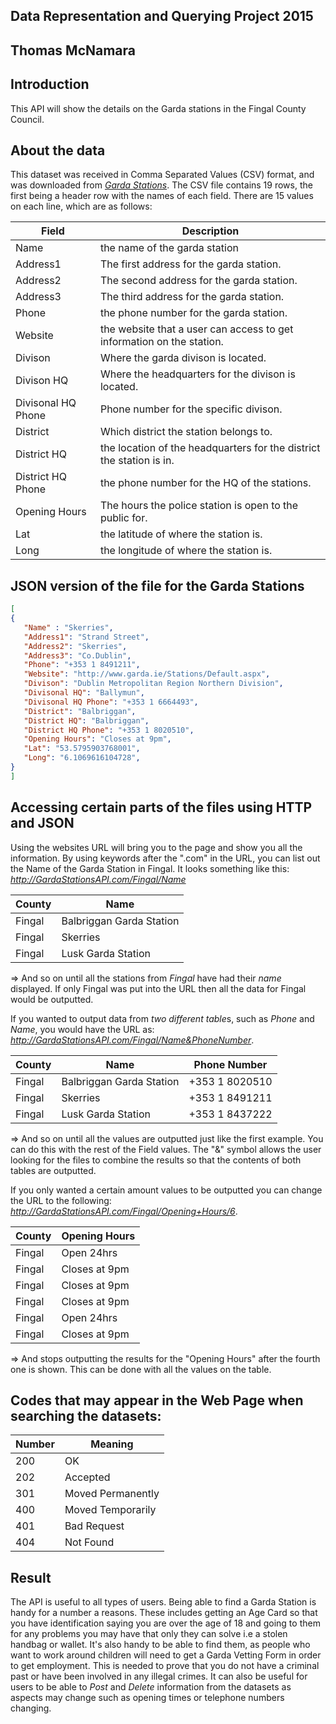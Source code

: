 ## Data Representation and Querying Project 2015 
## Thomas McNamara

## Introduction 

This API will show the details on the Garda stations in the Fingal County Council. 

## About the data
This dataset was received in Comma Separated Values (CSV) format, and was downloaded from [*Garda Stations*](https://data.gov.ie/dataset/garda-stations).
The CSV file contains 19 rows, the first being a header row with the names of each field.
There are 15 values on each line, which are as follows: 

Field | Description
------------ | -------------
Name | the name of the garda station
Address1 | The first address for the garda station.
Address2 |The second address for the garda station.
Address3 |  The third address for the garda station.
Phone | the phone number for the garda station.
Website | the website that a user can access to get information on the station.
Divison | Where the garda divison is located.
Divison HQ | Where the headquarters for the divison is located.
Divisonal HQ Phone | Phone number for the specific divison.
District | Which district the station belongs to.
District HQ | the location of the headquarters for the district the station is in. 
District HQ Phone | the phone number for the HQ of the stations.
Opening Hours | The hours the police station is open to the public for.
Lat | the latitude of where the station is.
Long | the longitude of where the station is.

## JSON version of the file for the Garda Stations
```JSON
[
{
   "Name" : "Skerries", 
   "Address1": "Strand Street",
   "Address2": "Skerries",
   "Address3": "Co.Dublin",
   "Phone": "+353 1 8491211",
   "Website": "http://www.garda.ie/Stations/Default.aspx",
   "Divison": "Dublin Metropolitan Region Northern Division",
   "Divisonal HQ": "Ballymun",
   "Divisonal HQ Phone": "+353 1 6664493",
   "District": "Balbriggan",
   "District HQ": "Balbriggan",
   "District HQ Phone": "+353 1 8020510",
   "Opening Hours": "Closes at 9pm",
   "Lat": "53.5795903768001",
   "Long": "6.1069616104728",
}
]
``` 
## Accessing certain parts of the files using HTTP and JSON
Using the websites URL will bring you to the page and show you all the information. By using keywords after the ".com" in the URL, you can list out the Name of the Garda Station in Fingal. It looks something like this: 
*http://GardaStationsAPI.com/Fingal/Name*

County | Name
------------ | -------------
Fingal | Balbriggan Garda Station
Fingal | Skerries
Fingal | Lusk Garda Station
=> And so on until all the stations from *Fingal* have had their *name* displayed. If only Fingal was put into the URL then all the data for Fingal would be outputted. 

If you wanted to output data from *two different table*s, such as *Phone* and *Name*, you would have the URL as: *http://GardaStationsAPI.com/Fingal/Name&PhoneNumber*.

County | Name | Phone Number
------------ | ------------- | -------------
Fingal | Balbriggan Garda Station | +353 1 8020510
Fingal | Skerries | +353 1 8491211
Fingal | Lusk Garda Station | +353 1 8437222
=> And so on until all the values are outputted just like the first example. You can do this with the rest of the Field values. The "&" symbol allows the user looking for the files to combine the results so that the contents of both tables are outputted.

If you only wanted a certain amount values to be outputted you can change the URL to the following:
*http://GardaStationsAPI.com/Fingal/Opening+Hours/6*.

County | Opening Hours
------------ | -------------
Fingal | Open 24hrs
Fingal | Closes at 9pm
Fingal | Closes at 9pm
Fingal | Closes at 9pm
Fingal | Open 24hrs
Fingal | Closes at 9pm

=> And stops outputting the results for the "Opening Hours" after the fourth one is shown. This can be done with all the values on the table.

## Codes that may appear in the Web Page when searching the datasets:
Number | Meaning
------------ | -------------
200 | OK  
202 | Accepted 
301 | Moved Permanently
400 | Moved Temporarily
401 | Bad Request
404 | Not Found


## Result
The API is useful to all types of users. Being able to find a Garda Station is handy for a number a reasons. These includes getting an Age Card so that you have identification saying you are over the age of 18 and going to them for any problems you may have that only they can solve i.e a stolen handbag or wallet. It's also handy to be able to find them, as people who want to work around children will need to get a Garda Vetting Form in order to get employment. This is needed to prove that you do not have a criminal past or have been involved in any illegal crimes. It can also be useful for users to be able to *Post* and *Delete* information from the datasets as aspects may change such as opening times or telephone numbers changing.
